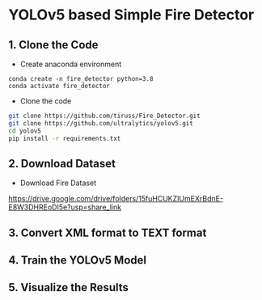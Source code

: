 # YOLOv5 based Simple Fire Detector

## 1. Clone the Code

* Create anaconda environment
```
conda create -n fire_detector python=3.8
conda activate fire_detector
```
* Clone the code
```bash
git clone https://github.com/tiruss/Fire_Detector.git
git clone https://github.com/ultralytics/yolov5.git
cd yolov5
pip install -r requirements.txt
```

## 2. Download Dataset

* Download Fire Dataset

https://drive.google.com/drive/folders/15fuHCUKZIUmEXrBdnE-E8W3DHREoDI5e?usp=share_link

## 3. Convert XML format to TEXT format

## 4. Train the YOLOv5 Model

## 5. Visualize the Results